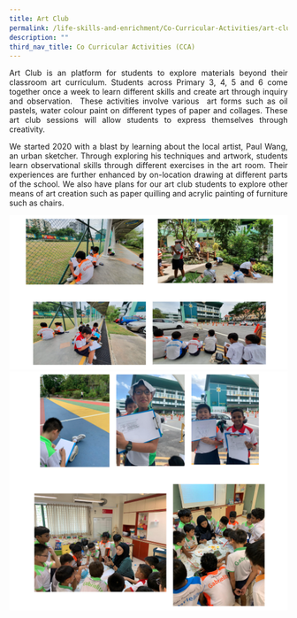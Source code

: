 ```yaml
---
title: Art Club
permalink: /life-skills-and-enrichment/Co-Curricular-Activities/art-club/
description: ""
third_nav_title: Co Curricular Activities (CCA)
---
```

<p align="justify">
Art Club is an platform for students to explore materials beyond their classroom art curriculum. Students across Primary 3, 4, 5 and 6 come together once a week to learn different skills and create art through inquiry and observation.  These activities involve various  art forms such as oil pastels, water colour paint on different types of paper and collages. These art club sessions will allow students to express themselves through creativity. </p>

<p align="justify">
We started 2020 with a blast by learning about the local artist, Paul Wang, an urban sketcher. Through exploring his techniques and artwork, students learn observational skills through different exercises in the art room. Their experiences are further enhanced by on-location drawing at different parts of the school. We also have plans for our art club students to explore other means of art creation such as paper quilling and acrylic painting of furniture such as chairs.</p>


![](/images/artclub1.png)
![](/images/artclub2.png)